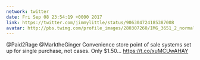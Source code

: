 ```yaml
---
network: twitter
date: Fri Sep 08 23:54:19 +0000 2017
link: https://twitter.com/jimmylittle/status/906304724185387008
avatar: http://pbs.twimg.com/profile_images/280307260/IMG_3651_2_normal.jpg
---
```


@Paid2Rage @MarktheGinger Convenience store point of sale systems set up for single purchase, not cases. Only $1.50… https://t.co/xuMCUwAHAY
